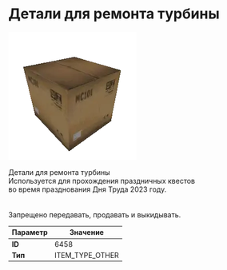 # Детали для ремонта турбины

![Item Image](../img/6458.webp?raw=true)

Детали для ремонта турбины<br>Используется для прохождения праздничных квестов<br>во время празднования Дня Труда 2023 году.<br><br><br>Запрещено передавать, продавать и выкидывать.


| Параметр | Значение |
|----------|----------|
| **ID** | 6458 |
| **Тип** | ITEM_TYPE_OTHER |

